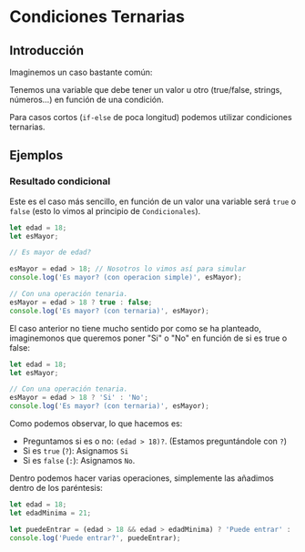 # Condiciones Ternarias

## Introducción

Imaginemos un caso bastante común:

Tenemos una variable que debe tener un valor u otro (true/false, strings, números...) en función de una condición.

Para casos cortos (`if-else` de poca longitud) podemos utilizar condiciones ternarias.


## Ejemplos

### Resultado condicional

Este es el caso más sencillo, en función de un valor una variable será `true` o `false` (esto lo vimos al principio de `Condicionales`).

```js
let edad = 18;
let esMayor;

// Es mayor de edad?

esMayor = edad > 18; // Nosotros lo vimos así para simular 
console.log('Es mayor? (con operacion simple)', esMayor);

// Con una operación tenaria.
esMayor = edad > 18 ? true : false;
console.log('Es mayor? (con ternaria)', esMayor);
```

El caso anterior no tiene mucho sentido por como se ha planteado, imaginemonos que queremos poner "Si" o "No" en función de si es true o false:

```js
let edad = 18;
let esMayor;

// Con una operación tenaria.
esMayor = edad > 18 ? 'Si' : 'No';
console.log('Es mayor? (con ternaria)', esMayor);
```

Como podemos observar, lo que hacemos es:
 - Preguntamos si es o no: `(edad > 18)?`. (Estamos preguntándole con `?`)
 - Si es `true` (`?`): Asignamos `Si`
 - Si es `false` (`:`): Asignamos `No`.


Dentro podemos hacer varias operaciones, simplemente las añadimos dentro de los paréntesis:

```js
let edad = 18;
let edadMinima = 21;

let puedeEntrar = (edad > 18 && edad > edadMinima) ? 'Puede entrar' : 'No puede entrar'
console.log('Puede entrar?', puedeEntrar);
```